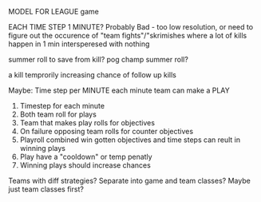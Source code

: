 MODEL FOR LEAGUE game


EACH TIME STEP 1 MINUTE?
Probably Bad - too low resolution, or need to figure out the occurence of "team fights"/"skrimishes
where a lot of kills happen in 1 min intersperesed with nothing

summer roll to save from kill?
pog champ summer roll?

a kill temprorily increasing chance of follow up kills


Maybe:
Time step per MINUTE
each minute team can make a PLAY

1. Timestep for each minute
2. Both team roll for plays
3. Team that makes play rolls for objectives
4. On failure opposing team rolls for counter objectives
5. Playroll combined win gotten objectives and time steps can reult in winning plays
6. Play have a "cooldown" or temp penatly
7. Winning plays should increase chances

Teams with diff strategies?
Separate into game and team classes?
Maybe just team classes first?